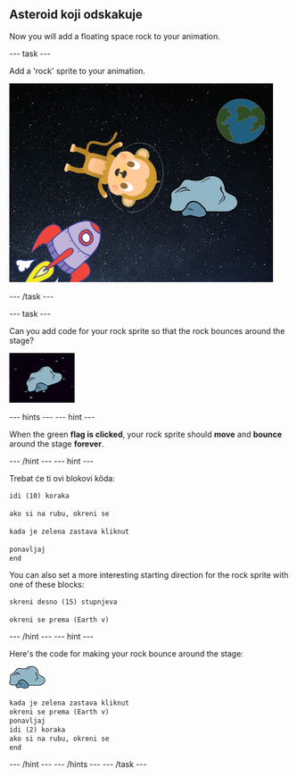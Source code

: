 ## Asteroid koji odskakuje

Now you will add a floating space rock to your animation.

\--- task \---

Add a 'rock' sprite to your animation.

![Dodavanje lika kamena](images/space-rock-sprite.png)

\--- /task \---

\--- task \---

Can you add code for your rock sprite so that the rock bounces around the stage?

![Testiranje kamena koji odskakuje](images/space-bounce-test.png)

\--- hints \--- \--- hint \---

When the green **flag is clicked**, your rock sprite should **move** and **bounce** around the stage **forever**.

\--- /hint \--- \--- hint \---

Trebat će ti ovi blokovi kôda:

```blocks3
idi (10) koraka

ako si na rubu, okreni se

kada je zelena zastava kliknut

ponavljaj
end
```

You can also set a more interesting starting direction for the rock sprite with one of these blocks:

```blocks3
skreni desno (15) stupnjeva

okreni se prema (Earth v)
```

\--- /hint \--- \--- hint \---

Here's the code for making your rock bounce around the stage:

![Lik kamena](images/sprite-rock.png)

```blocks3
kada je zelena zastava kliknut
okreni se prema (Earth v)
ponavljaj 
idi (2) koraka
ako si na rubu, okreni se
end
```

\--- /hint \--- \--- /hints \--- \--- /task \---